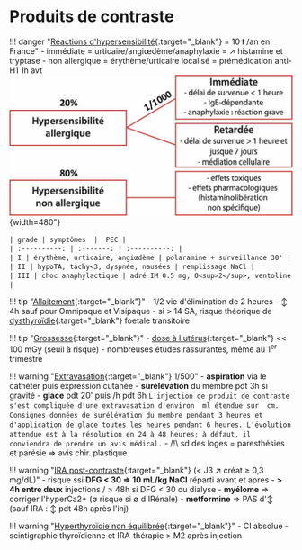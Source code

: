 # Produits de contraste

!!! danger "[Réactions d'hypersensibilité](https://www.radiologie.fr/sites/www.radiologie.fr/files/medias/documents/CIRTACI%20Fiche%20Allergie%2029%2009%202009_0.pdf){:target="_blank"} = 10✝/an en France"
    - immédiate = urticaire/angiœdème/anaphylaxie = ↗ histamine et tryptase
    - non allergique = érythème/urticaire localisé = prémédication anti-H1 1h avt
    ![](assets/hypersensibilite.jpg){width=480"}  
    
    | grade | symptômes  |  PEC | 
    | :----------: | :-------: | :----------: | 
    | I | érythème, urticaire, angiœdème | polaramine + surveillance 30' | 
    | II | hypoTA, tachy<3, dyspnée, nausées | remplissage NaCl |
    | III | choc anaphylactique | adré IM 0.5 mg, O<sup>2</sup>, ventoline | 

!!! tip "[Allaitement](https://www.lecrat.fr/9781/){:target="_blank"}"
    - 1/2 vie d'élimination de 2 heures
    - ↕ 4h sauf pour Omnipaque et Visipaque
    - si > 14 SA, risque théorique de [dysthyroïdie](https://www.sfip-radiopediatrie.org/wp-content/uploads/2018/07/Elefant_trousseau_2016.pdf){:target="_blank"} foetale transitoire

!!! tip "[Grossesse](https://www.lecrat.fr/9775/){:target="_blank"}"
    - [dose à l'utérus](https://www.lecrat.fr/9777/){:target="_blank"} << 100 mGy (seuil à risque)
    - nombreuses études rassurantes, même au 1<sup>er</sup> trimestre

!!! warning "[Extravasation](https://www.radiologie.fr/sites/www.radiologie.fr/files/medias/documents/CIRTACI%20fiche%20extravasation_0.pdf){:target="_blank"} 1/500"
    - **aspiration** via le cathéter puis expression cutanée
    - **surélévation** du membre pdt 3h si gravité
    - **glace** pdt 20' puis /h pdt 6h
    ```
    L'injection de produit de contraste s'est compliquée d'une extravasation d'environ  ml étendue sur  cm. Consignes données de surélévation du membre pendant 3 heures et d'application de glace toutes les heures pendant 6 heures. L'évolution attendue est à la résolution en 24 à 48 heures; à défaut, il conviendra de prendre un avis médical.
    ```
    - /!\ sd des loges = paresthésies et parésie => avis chir. plastique

!!! warning "[IRA post-contraste](https://www.radiologie.fr/sites/www.radiologie.fr/files/medias/documents/CIRTACI%20Fiche%20Rein_2020_2_4_0.pdf){:target="_blank"} (< J3 ↗ créat ≥ 0,3 mg/dL)"
    - risque ssi **DFG < 30 => 10 mL/kg NaCl** réparti avant et après
    - **> 4h entre deux** injections / > 48h si DFG < 30 ou dialyse
    - **myélome** => corriger l'hyperCa2+ (∅ risque si ∅ d'IRénale)
    - **metformine** => PAS d'↕ (sauf IRA : ↕ pdt 48h après l'inj)

!!! warning "[Hyperthyroïdie non équilibrée](https://www.radiologie.fr/sites/www.radiologie.fr/files/medias/documents/CIRTACI%20Fiche%20Thyro%C3%AFde%2029%2009%202009_0.pdf){:target="_blank"}"
    - CI absolue
    - scintigraphie thyroïdienne et IRA-thérapie > M2 après injection
    